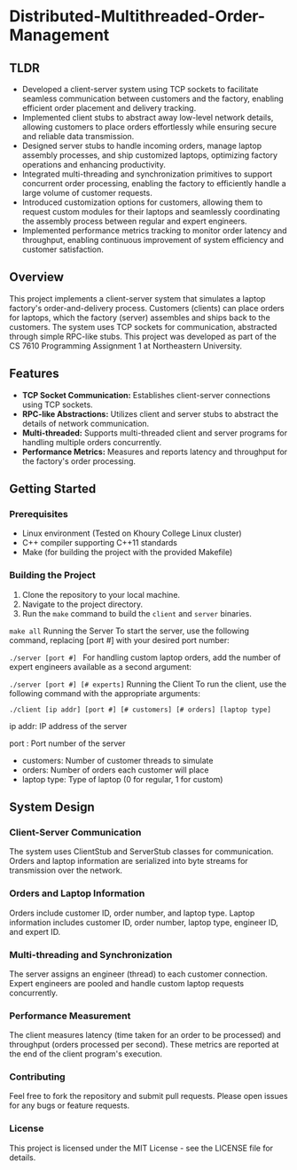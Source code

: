 # Distributed-Multithreaded-Order-Management

## TLDR
- Developed a client-server system using TCP sockets to facilitate seamless communication between customers and the factory, enabling efficient order placement and delivery tracking.
- Implemented client stubs to abstract away low-level network details, allowing customers to place orders effortlessly while ensuring secure and reliable data transmission.
- Designed server stubs to handle incoming orders, manage laptop assembly processes, and ship customized laptops, optimizing factory operations and enhancing productivity.
- Integrated multi-threading and synchronization primitives to support concurrent order processing, enabling the factory to efficiently handle a large volume of customer requests.
- Introduced customization options for customers, allowing them to request custom modules for their laptops and seamlessly coordinating the assembly process between regular and expert engineers.
- Implemented performance metrics tracking to monitor order latency and throughput, enabling continuous improvement of system efficiency and customer satisfaction.

## Overview

This project implements a client-server system that simulates a laptop factory's order-and-delivery process. Customers (clients) can place orders for laptops, which the factory (server) assembles and ships back to the customers. The system uses TCP sockets for communication, abstracted through simple RPC-like stubs. This project was developed as part of the CS 7610 Programming Assignment 1 at Northeastern University.

## Features

- **TCP Socket Communication:** Establishes client-server connections using TCP sockets.
- **RPC-like Abstractions:** Utilizes client and server stubs to abstract the details of network communication.
- **Multi-threaded:** Supports multi-threaded client and server programs for handling multiple orders concurrently.
- **Performance Metrics:** Measures and reports latency and throughput for the factory's order processing.

## Getting Started

### Prerequisites

- Linux environment (Tested on Khoury College Linux cluster)
- C++ compiler supporting C++11 standards
- Make (for building the project with the provided Makefile)

### Building the Project

1. Clone the repository to your local machine.
2. Navigate to the project directory.
3. Run the `make` command to build the `client` and `server` binaries.

``` make all ```
Running the Server
To start the server, use the following command, replacing [port #] with your desired port number:


 ```./server [port #] ```
For handling custom laptop orders, add the number of expert engineers available as a second argument:

```./server [port #] [# experts]```
Running the Client
To run the client, use the following command with the appropriate arguments:

``` ./client [ip addr] [port #] [# customers] [# orders] [laptop type] ```

ip addr: IP address of the server

port : Port number of the server

- customers: Number of customer threads to simulate
- orders: Number of orders each customer will place
- laptop type: Type of laptop (0 for regular, 1 for custom)

## System Design

### Client-Server Communication
The system uses ClientStub and ServerStub classes for communication. Orders and laptop information are serialized into byte streams for transmission over the network.

### Orders and Laptop Information
Orders include customer ID, order number, and laptop type.
Laptop information includes customer ID, order number, laptop type, engineer ID, and expert ID.
### Multi-threading and Synchronization
The server assigns an engineer (thread) to each customer connection.
Expert engineers are pooled and handle custom laptop requests concurrently.
### Performance Measurement
The client measures latency (time taken for an order to be processed) and throughput (orders processed per second). These metrics are reported at the end of the client program's execution.

### Contributing
Feel free to fork the repository and submit pull requests. Please open issues for any bugs or feature requests.

### License
This project is licensed under the MIT License - see the LICENSE file for details.
